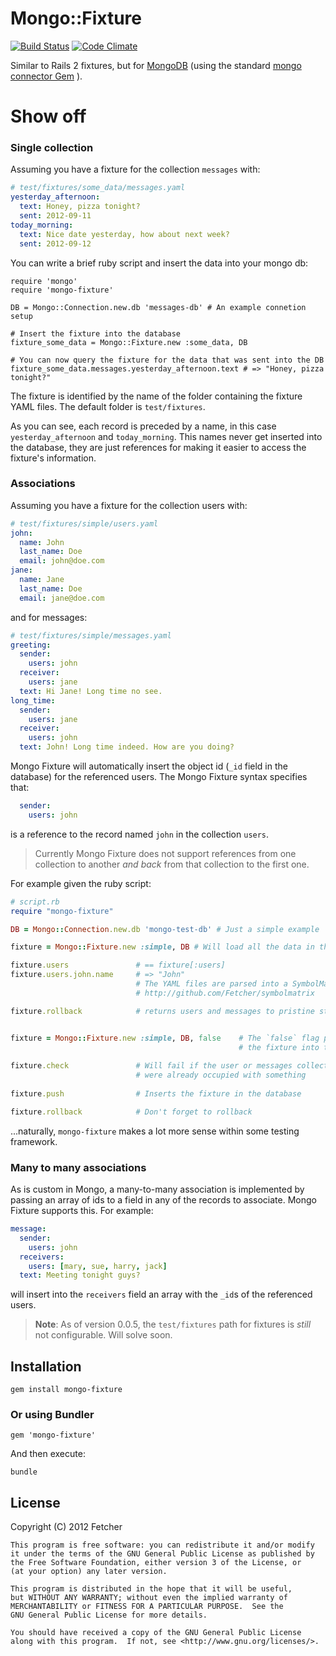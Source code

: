 Mongo::Fixture
===============
[![Build Status](https://secure.travis-ci.org/Fetcher/mongo-fixture.png)](http://travis-ci.org/Fetcher/mongo-fixture) [![Code Climate](https://codeclimate.com/badge.png)](https://codeclimate.com/github/Fetcher/mongo-fixture)

Similar to Rails 2 fixtures, but for [MongoDB][mongo-db] (using the standard [mongo connector Gem][mongo-gem] ).

[mongo-db]: http://www.mongodb.org/
[mongo-gem]: http://rubygems.org/gems/mongo

Show off
========

### Single collection 

Assuming you have a fixture for the collection `messages` with:
```yaml
# test/fixtures/some_data/messages.yaml
yesterday_afternoon:
  text: Honey, pizza tonight?
  sent: 2012-09-11
today_morning:
  text: Nice date yesterday, how about next week?
  sent: 2012-09-12
```

You can write a brief ruby script and insert the data into your mongo db:
```
require 'mongo'
require 'mongo-fixture'

DB = Mongo::Connection.new.db 'messages-db' # An example connetion setup

# Insert the fixture into the database
fixture_some_data = Mongo::Fixture.new :some_data, DB

# You can now query the fixture for the data that was sent into the DB
fixture_some_data.messages.yesterday_afternoon.text # => "Honey, pizza tonight?"
```

The fixture is identified by the name of the folder containing the fixture YAML files. The default folder is `test/fixtures`.

As you can see, each record is preceded by a name, in this case `yesterday_afternoon` and `today_morning`. This names never get inserted into the database, they are just references for making it easier to access the fixture's information.

### Associations

Assuming you have a fixture for the collection users with:
```yaml
# test/fixtures/simple/users.yaml
john:
  name: John
  last_name: Doe
  email: john@doe.com
jane:
  name: Jane
  last_name: Doe
  email: jane@doe.com
```

and for messages:
```yaml
# test/fixtures/simple/messages.yaml
greeting:
  sender:
    users: john
  receiver:
    users: jane
  text: Hi Jane! Long time no see.
long_time:
  sender:
    users: jane
  receiver:
    users: john
  text: John! Long time indeed. How are you doing?
```

Mongo Fixture will automatically insert the object id (`_id` field in the database) for the referenced users. The Mongo Fixture syntax specifies that:

```yaml
  sender:
    users: john
```

is a reference to the record named `john` in the collection `users`.

> Currently Mongo Fixture does not support references from one collection to another _and back_ from that collection to the first one.

For example given the ruby script:

```ruby
# script.rb
require "mongo-fixture"

DB = Mongo::Connection.new.db 'mongo-test-db' # Just a simple example

fixture = Mongo::Fixture.new :simple, DB # Will load all the data in the fixture into the database

fixture.users               # == fixture[:users]
fixture.users.john.name     # => "John"
                            # The YAML files are parsed into a SymbolMatrix
                            # http://github.com/Fetcher/symbolmatrix

fixture.rollback            # returns users and messages to pristine status (#drop)


fixture = Mongo::Fixture.new :simple, DB, false    # The `false` flag prevent the constructor to automatically push
                                                   # the fixture into the database
                                                    
fixture.check               # Will fail if the user or messages collection
                            # were already occupied with something
                            
fixture.push                # Inserts the fixture in the database

fixture.rollback            # Don't forget to rollback

```

...naturally, `mongo-fixture` makes a lot more sense within some testing framework.

### Many to many associations

As is custom in Mongo, a many-to-many association is implemented by passing an array of ids to a field in any of the records to associate. Mongo Fixture supports this. For example:

```yaml
message:
  sender:
    users: john
  receivers:
    users: [mary, sue, harry, jack]
  text: Meeting tonight guys?
```

will insert into the `receivers` field an array with the `_id`s of the referenced users.

> **Note**: As of version 0.0.5, the `test/fixtures` path for fixtures is _still_ not configurable. Will solve soon.

Installation
------------

    gem install mongo-fixture

### Or using Bundler

    gem 'mongo-fixture'

And then execute:

    bundle


## License

Copyright (C) 2012 Fetcher

    This program is free software: you can redistribute it and/or modify
    it under the terms of the GNU General Public License as published by
    the Free Software Foundation, either version 3 of the License, or
    (at your option) any later version.

    This program is distributed in the hope that it will be useful,
    but WITHOUT ANY WARRANTY; without even the implied warranty of
    MERCHANTABILITY or FITNESS FOR A PARTICULAR PURPOSE.  See the
    GNU General Public License for more details.

    You should have received a copy of the GNU General Public License
    along with this program.  If not, see <http://www.gnu.org/licenses/>.
